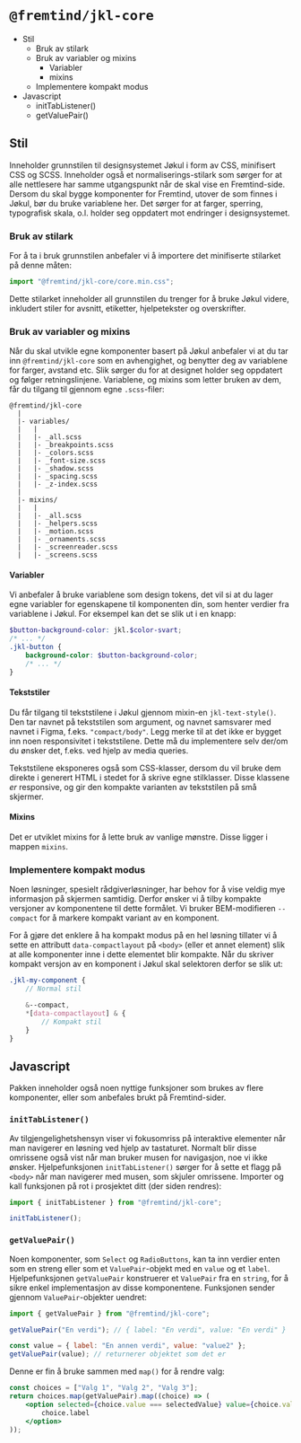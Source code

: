 # `@fremtind/jkl-core`

-   Stil
    -   Bruk av stilark
    -   Bruk av variabler og mixins
        -   Variabler
        -   mixins
    -   Implementere kompakt modus
-   Javascript
    -   initTabListener()
    -   getValuePair()

## Stil

Inneholder grunnstilen til designsystemet Jøkul i form av CSS, minifisert CSS og SCSS. Inneholder også et normaliserings-stilark som sørger for at alle nettlesere har samme utgangspunkt når de skal vise en Fremtind-side. Dersom du skal bygge komponenter for Fremtind, utover de som finnes i Jøkul, bør du bruke variablene her. Det sørger for at farger, sperring, typografisk skala, o.l. holder seg oppdatert mot endringer i designsystemet.

### Bruk av stilark

For å ta i bruk grunnstilen anbefaler vi å importere det minifiserte stilarket på denne måten:

```js
import "@fremtind/jkl-core/core.min.css";
```

Dette stilarket inneholder all grunnstilen du trenger for å bruke Jøkul videre, inkludert stiler for avsnitt, etiketter, hjelpetekster og overskrifter.

### Bruk av variabler og mixins

Når du skal utvikle egne komponenter basert på Jøkul anbefaler vi at du tar inn `@fremtind/jkl-core` som en avhengighet, og benytter deg av variablene for farger, avstand etc. Slik sørger du for at designet holder seg oppdatert og følger retningslinjene. Variablene, og mixins som letter bruken av dem, får du tilgang til gjennom egne `.scss`-filer:

```
@fremtind/jkl-core
  |
  |- variables/
  |   |
  |   |- _all.scss
  |   |- _breakpoints.scss
  |   |- _colors.scss
  |   |- _font-size.scss
  |   |- _shadow.scss
  |   |- _spacing.scss
  |   |- _z-index.scss
  |
  |- mixins/
  |   |
  |   |- _all.scss
  |   |- _helpers.scss
  |   |- _motion.scss
  |   |- _ornaments.scss
  |   |- _screenreader.scss
  |   |- _screens.scss
```

#### Variabler

Vi anbefaler å bruke variablene som design tokens, det vil si at du lager egne variabler for egenskapene til komponenten din, som henter verdier fra variablene i Jøkul. For eksempel kan det se slik ut i en knapp:

```scss
$button-background-color: jkl.$color-svart;
/* ... */
.jkl-button {
    background-color: $button-background-color;
    /* ... */
}
```

#### Tekststiler

Du får tilgang til tekststilene i Jøkul gjennom mixin-en `jkl-text-style()`. Den tar navnet på tekststilen som argument, og navnet samsvarer med navnet i Figma, f.eks. `"compact/body"`. Legg merke til at det ikke er bygget inn noen responsivitet i tekststilene. Dette må du implementere selv der/om du ønsker det, f.eks. ved hjelp av media queries.

Tekststilene eksponeres også som CSS-klasser, dersom du vil bruke dem direkte i generert HTML i stedet for å skrive egne stilklasser. Disse klassene _er_ responsive, og gir den kompakte varianten av tekststilen på små skjermer.

#### Mixins

Det er utviklet mixins for å lette bruk av vanlige mønstre. Disse ligger i mappen `mixins`.

### Implementere kompakt modus

Noen løsninger, spesielt rådgiverløsninger, har behov for å vise veldig mye informasjon på skjermen samtidig. Derfor ønsker vi å tilby kompakte versjoner av komponentene til dette formålet. Vi bruker BEM-modifieren `--compact` for å markere kompakt variant av en komponent.

For å gjøre det enklere å ha kompakt modus på en hel løsning tillater vi å sette en attributt `data-compactlayout` på `<body>` (eller et annet element) slik at alle komponenter inne i dette elementet blir kompakte. Når du skriver kompakt versjon av en komponent i Jøkul skal selektoren derfor se slik ut:

```scss
.jkl-my-component {
    // Normal stil

    &--compact,
    *[data-compactlayout] & {
        // Kompakt stil
    }
}
```

## Javascript

Pakken inneholder også noen nyttige funksjoner som brukes av flere komponenter, eller som anbefales brukt på Fremtind-sider.

### `initTabListener()`

Av tilgjengelighetshensyn viser vi fokusomriss på interaktive elementer når man navigerer en løsning ved hjelp av tastaturet. Normalt blir disse omrissene også vist når man bruker musen for navigasjon, noe vi ikke ønsker. Hjelpefunksjonen `initTabListener()` sørger for å sette et flagg på `<body>` når man navigerer med musen, som skjuler omrissene. Importer og kall funksjonen på rot i prosjektet ditt (der siden rendres):

```js
import { initTabListener } from "@fremtind/jkl-core";

initTabListener();
```

### `getValuePair()`

Noen komponenter, som `Select` og `RadioButtons`, kan ta inn verdier enten som en streng eller som et `ValuePair`-objekt med en `value` og et `label`. Hjelpefunksjonen `getValuePair` konstruerer et `ValuePair` fra en `string`, for å sikre enkel implementasjon av disse komponentene. Funksjonen sender gjennom `ValuePair`-objekter uendret:

```js
import { getValuePair } from "@fremtind/jkl-core";

getValuePair("En verdi"); // { label: "En verdi", value: "En verdi" }

const value = { label: "En annen verdi", value: "value2" };
getValuePair(value); // returnerer objektet som det er
```

Denne er fin å bruke sammen med `map()` for å rendre valg:

```jsx
const choices = ["Valg 1", "Valg 2", "Valg 3"];
return choices.map(getValuePair).map((choice) => (
    <option selected={choice.value === selectedValue} value={choice.value}>
        choice.label
    </option>
));
```
